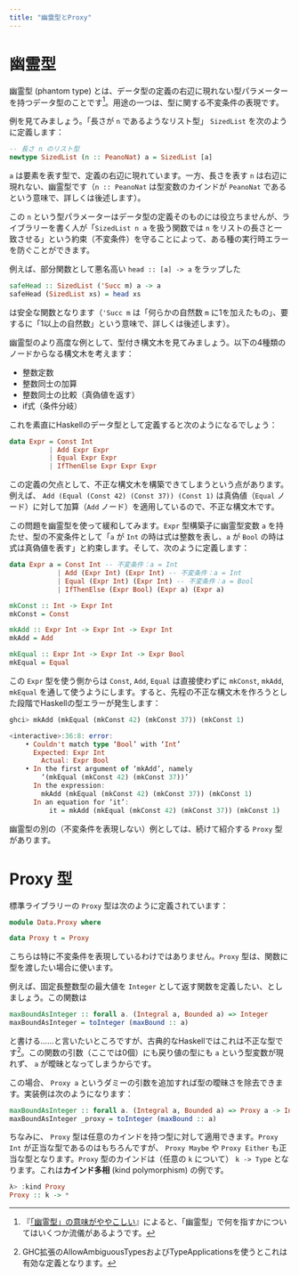 ```yaml
---
title: "幽霊型とProxy"
---
```


# 幽霊型

幽霊型 (phantom type) とは、データ型の定義の右辺に現れない型パラメーターを持つデータ型のことです[^phantom-type]。用途の一つは、型に関する不変条件の表現です。

[^phantom-type]: 『[「幽霊型」の意味がややこしい](http://akabe.github.io/2015/06/PhantomTypeTechTerm)』によると、「幽霊型」で何を指すかについてはいくつか流儀があるようです。

例を見てみましょう。「長さが `n` であるようなリスト型」 `SizedList` を次のように定義します：

```haskell
-- 長さ n のリスト型
newtype SizedList (n :: PeanoNat) a = SizedList [a]
```

`a` は要素を表す型で、定義の右辺に現れています。一方、長さを表す `n` は右辺に現れない、幽霊型です（`n :: PeanoNat` は型変数のカインドが `PeanoNat` であるという意味で、詳しくは後述します）。

この `n` という型パラメーターはデータ型の定義そのものには役立ちませんが、ライブラリーを書く人が「`SizedList n a` を扱う関数では `n` をリストの長さと一致させる」という約束（不変条件）を守ることによって、ある種の実行時エラーを防ぐことができます。

例えば、部分関数として悪名高い `head :: [a] -> a` をラップした

```haskell
safeHead :: SizedList ('Succ m) a -> a
safeHead (SizedList xs) = head xs
```

は安全な関数となります（`'Succ m` は「何らかの自然数 `m` に1を加えたもの」、要するに「1以上の自然数」という意味で、詳しくは後述します）。

幽霊型のより高度な例として、型付き構文木を見てみましょう。以下の4種類のノードからなる構文木を考えます：

* 整数定数
* 整数同士の加算
* 整数同士の比較（真偽値を返す）
* if式（条件分岐）

これを素直にHaskellのデータ型として定義すると次のようになるでしょう：

```haskell
data Expr = Const Int
          | Add Expr Expr
          | Equal Expr Expr
          | IfThenElse Expr Expr Expr
```

この定義の欠点として、不正な構文木を構築できてしまうという点があります。例えば、 `Add (Equal (Const 42) (Const 37)) (Const 1)` は真偽値（`Equal` ノード）に対して加算（`Add` ノード）を適用しているので、不正な構文木です。

この問題を幽霊型を使って緩和してみます。`Expr` 型構築子に幽霊型変数 `a` を持たせ、型の不変条件として「`a` が `Int` の時は式は整数を表し、`a` が `Bool` の時は式は真偽値を表す」と約束します。そして、次のように定義します：

```haskell
data Expr a = Const Int -- 不変条件：a = Int
            | Add (Expr Int) (Expr Int) -- 不変条件：a = Int
            | Equal (Expr Int) (Expr Int) -- 不変条件：a = Bool
            | IfThenElse (Expr Bool) (Expr a) (Expr a)

mkConst :: Int -> Expr Int
mkConst = Const

mkAdd :: Expr Int -> Expr Int -> Expr Int
mkAdd = Add

mkEqual :: Expr Int -> Expr Int -> Expr Bool
mkEqual = Equal
```

この `Expr` 型を使う側からは `Const`, `Add`, `Equal` は直接使わずに `mkConst`, `mkAdd`, `mkEqual` を通して使うようにします。すると、先程の不正な構文木を作ろうとした段階でHaskellの型エラーが発生します：

```haskell
ghci> mkAdd (mkEqual (mkConst 42) (mkConst 37)) (mkConst 1)

<interactive>:36:8: error:
    • Couldn't match type ‘Bool’ with ‘Int’
      Expected: Expr Int
        Actual: Expr Bool
    • In the first argument of ‘mkAdd’, namely
        ‘(mkEqual (mkConst 42) (mkConst 37))’
      In the expression:
        mkAdd (mkEqual (mkConst 42) (mkConst 37)) (mkConst 1)
      In an equation for ‘it’:
          it = mkAdd (mkEqual (mkConst 42) (mkConst 37)) (mkConst 1)
```

幽霊型の別の（不変条件を表現しない）例としては、続けて紹介する `Proxy` 型があります。

# Proxy 型

標準ライブラリーの `Proxy` 型は次のように定義されています：

```haskell
module Data.Proxy where

data Proxy t = Proxy
```

こちらは特に不変条件を表現しているわけではありません。`Proxy` 型は、関数に型を渡したい場合に使います。

例えば、固定長整数型の最大値を `Integer` として返す関数を定義したい、としましょう。この関数は

```haskell
maxBoundAsInteger :: forall a. (Integral a, Bounded a) => Integer
maxBoundAsInteger = toInteger (maxBound :: a)
```

と書ける……と言いたいところですが、古典的なHaskellではこれは不正な型です[^ambiguous-types]。この関数の引数（ここでは0個）にも戻り値の型にも `a` という型変数が現れず、 `a` が曖昧となってしまうからです。

[^ambiguous-types]: GHC拡張のAllowAmbiguousTypesおよびTypeApplicationsを使うとこれは有効な定義となります。

この場合、 `Proxy a` というダミーの引数を追加すれば型の曖昧さを除去できます。実装例は次のようになります：

```haskell
maxBoundAsInteger :: forall a. (Integral a, Bounded a) => Proxy a -> Integer
maxBoundAsInteger _proxy = toInteger (maxBound :: a)
```

ちなみに、 `Proxy` 型は任意のカインドを持つ型に対して適用できます。`Proxy Int` が正当な型であるのはもちろんですが、 `Proxy Maybe` や `Proxy Either` も正当な型となります。`Proxy` 型のカインドは（任意の `k` について） `k -> Type` となります。これは**カインド多相** (kind polymorphism) の例です。

```haskell
λ> :kind Proxy
Proxy :: k -> *
```
